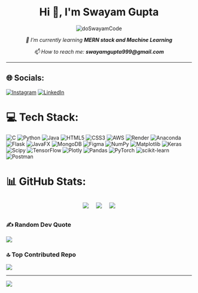 <h1 align="center">Hi 👋, I'm Swayam Gupta</h1>

<p align="center">
  <img src="https://komarev.com/ghpvc/?username=doSwayamCode&label=Profile%20views&color=0e75b6&style=flat" alt="doSwayamCode" />
</p>


<p align="center">
  <em>🌱 I’m currently learning <strong>MERN stack and Machine Learning</strong></em>
</p>

<p align="center">
  <em>📫 How to reach me: <strong>swayamgupta999@gmail.com</strong></em>
</p>

---

## 🌐 Socials:
[![Instagram](https://img.shields.io/badge/Instagram-%23E4405F.svg?logo=Instagram&logoColor=white)](https://instagram.com/swayam_verse)
[![LinkedIn](https://img.shields.io/badge/LinkedIn-%230077B5.svg?logo=linkedin&logoColor=white)](https://www.linkedin.com/in/swayam-gupta0708)

# 💻 Tech Stack:
![C](https://img.shields.io/badge/c-%2300599C.svg?style=for-the-badge&logo=c&logoColor=white) ![Python](https://img.shields.io/badge/python-3670A0?style=for-the-badge&logo=python&logoColor=ffdd54) ![Java](https://img.shields.io/badge/java-%23ED8B00.svg?style=for-the-badge&logo=openjdk&logoColor=white) ![HTML5](https://img.shields.io/badge/html5-%23E34F26.svg?style=for-the-badge&logo=html5&logoColor=white) ![CSS3](https://img.shields.io/badge/css3-%231572B6.svg?style=for-the-badge&logo=css3&logoColor=white) ![AWS](https://img.shields.io/badge/AWS-%23FF9900.svg?style=for-the-badge&logo=amazon-aws&logoColor=white) ![Render](https://img.shields.io/badge/Render-%46E3B7.svg?style=for-the-badge&logo=render&logoColor=white) ![Anaconda](https://img.shields.io/badge/Anaconda-%2344A833.svg?style=for-the-badge&logo=anaconda&logoColor=white) ![Flask](https://img.shields.io/badge/flask-%23000.svg?style=for-the-badge&logo=flask&logoColor=white) ![JavaFX](https://img.shields.io/badge/javafx-%23FF0000.svg?style=for-the-badge&logo=javafx&logoColor=white) ![MongoDB](https://img.shields.io/badge/MongoDB-%234ea94b.svg?style=for-the-badge&logo=mongodb&logoColor=white) ![Figma](https://img.shields.io/badge/figma-%23F24E1E.svg?style=for-the-badge&logo=figma&logoColor=white) ![NumPy](https://img.shields.io/badge/numpy-%23013243.svg?style=for-the-badge&logo=numpy&logoColor=white) ![Matplotlib](https://img.shields.io/badge/Matplotlib-%23ffffff.svg?style=for-the-badge&logo=Matplotlib&logoColor=black) ![Keras](https://img.shields.io/badge/Keras-%23D00000.svg?style=for-the-badge&logo=Keras&logoColor=white) ![Scipy](https://img.shields.io/badge/SciPy-%230C55A5.svg?style=for-the-badge&logo=scipy&logoColor=%white) ![TensorFlow](https://img.shields.io/badge/TensorFlow-%23FF6F00.svg?style=for-the-badge&logo=TensorFlow&logoColor=white) ![Plotly](https://img.shields.io/badge/Plotly-%233F4F75.svg?style=for-the-badge&logo=plotly&logoColor=white) ![Pandas](https://img.shields.io/badge/pandas-%23150458.svg?style=for-the-badge&logo=pandas&logoColor=white) ![PyTorch](https://img.shields.io/badge/PyTorch-%23EE4C2C.svg?style=for-the-badge&logo=PyTorch&logoColor=white) ![scikit-learn](https://img.shields.io/badge/scikit--learn-%23F7931E.svg?style=for-the-badge&logo=scikit-learn&logoColor=white) ![Postman](https://img.shields.io/badge/Postman-FF6C37?style=for-the-badge&logo=postman&logoColor=white)

# 📊 GitHub Stats:
<div align="center" style="display: flex; flex-wrap: wrap; justify-content: center;">
  <img src="https://github-readme-stats.vercel.app/api?username=doSwayamCode&theme=dark&hide_border=false&include_all_commits=false&count_private=false" style="margin: 10px;" />
  <img src="https://github-readme-streak-stats.herokuapp.com/?user=doSwayamCode&theme=dark&hide_border=false" style="margin: 10px;" />
  <img src="https://github-readme-stats.vercel.app/api/top-langs/?username=doSwayamCode&theme=dark&hide_border=false&include_all_commits=false&count_private=false&layout=compact" style="margin: 10px;" />
</div>

### ✍ Random Dev Quote
![](https://quotes-github-readme.vercel.app/api?type=horizontal&theme=radical)


### 🔝 Top Contributed Repo
![](https://github-contributor-stats.vercel.app/api?username=doSwayamCode&limit=5&theme=dark&combine_all_yearly_contributions=true)

---
[![](https://visitcount.itsvg.in/api?id=doSwayamCode&icon=0&color=0)](https://visitcount.itsvg.in)

<!-- Proudly created with GPRM ( https://gprm.itsvg.in ) -->
